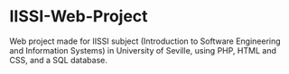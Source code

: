 # IISSI-Web-Project
Web project made for IISSI subject (Introduction to Software Engineering and Information Systems) in University of Seville, using PHP, HTML and CSS, and a SQL database.
